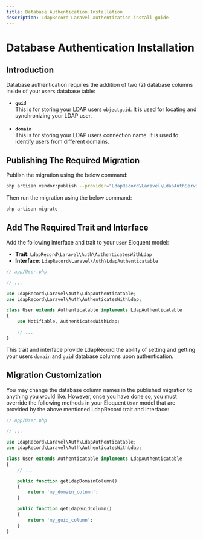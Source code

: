 ```yaml
---
title: Database Authentication Installation
description: LdapRecord-Laravel authentication install guide
---
```


# Database Authentication Installation

## Introduction

Database authentication requires the addition of two (2) database columns inside of your `users` database table:

- **`guid`** <br/> This is for storing your LDAP users `objectguid`. It is used for locating and synchronizing your LDAP user.<br/><br/>
- **`domain`** <br/> This is for storing your LDAP users connection name. It is used to identify users from different domains.

## Publishing The Required Migration

Publish the migration using the below command:

```bash
php artisan vendor:publish --provider="LdapRecord\Laravel\LdapAuthServiceProvider"
```

Then run the migration using the below command:

```bash
php artisan migrate
```

## Add The Required Trait and Interface

Add the following interface and trait to your `User` Eloquent model:

- **Trait**: `LdapRecord\Laravel\Auth\AuthenticatesWithLdap`
- **Interface**: `LdapRecord\Laravel\Auth\LdapAuthenticatable`

```php
// app/User.php

// ...

use LdapRecord\Laravel\Auth\LdapAuthenticatable;
use LdapRecord\Laravel\Auth\AuthenticatesWithLdap;

class User extends Authenticatable implements LdapAuthenticatable
{
    use Notifiable, AuthenticatesWithLdap;

    // ...
}
```

This trait and interface provide LdapRecord the ability of setting and getting your users
`domain` and `guid` database columns upon authentication.

## Migration Customization

You may change the database column names in the published migration to anything you would like.
However, once you have done so, you must override the following methods in your Eloquent
`User` model that are provided by the above mentioned LdapRecord trait and interface:

```php
// app/User.php

// ...

use LdapRecord\Laravel\Auth\LdapAuthenticatable;
use LdapRecord\Laravel\Auth\AuthenticatesWithLdap;

class User extends Authenticatable implements LdapAuthenticatable
{
    // ...

    public function getLdapDomainColumn()
    {
        return 'my_domain_column';
    }

    public function getLdapGuidColumn()
    {
        return 'my_guid_column';
    }
}
```
